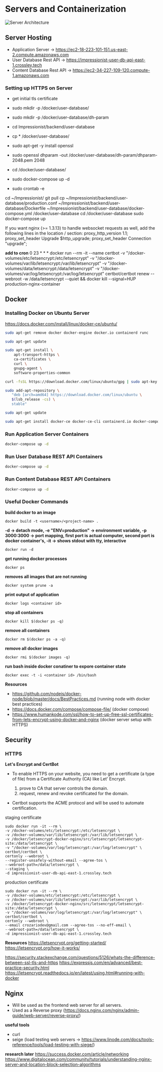 # Servers and Containerization

![Server Architecture](images/server-architecture-diagram.png)

## Server Hosting

- Application Server -> https://ec2-18-223-101-151.us-east-2.compute.amazonaws.com
- User Database Rest API -> https://impressionist-user-db-api-east-1.crossley.tech
- Content Database Rest API -> https://ec2-34-227-109-120.compute-1.amazonaws.com

### Setting up HTTPS on Server
- get initial tls certificate 


- sudo mkdir -p /docker/user-database/
- sudo mkdir -p /docker/user-database/dh-param
- cd Impressionist/backend/user-database
- cp * /docker/user-database/
- sudo apt-get -y install openssl  
- sudo openssl dhparam -out /docker/user-database/dh-param/dhparam-2048.pem 2048
- cd /docker/user-database/
- sudo docker-compose up -d
- sudo crontab -e

cd ~/Impressionist/
git pull
cp ~/Impressionist/backend/user-database/production.conf ~/Impressionist/backend/user-database/Dockerfile ~/Impressionist/backend/user-database/docker-compose.yml /docker/user-database
cd /docker/user-database 
sudo docker-compose up

If you want nginx (>= 1.3.13) to handle websocket requests as well, add the following lines in the location / section:
proxy_http_version 1.1;
proxy_set_header Upgrade $http_upgrade;
proxy_set_header Connection "upgrade";

**add to cron**
0 23 * * * docker run --rm -it --name certbot -v "/docker-volumes/etc/letsencrypt:/etc/letsencrypt" -v "/docker-volumes/var/lib/letsencrypt:/var/lib/letsencrypt" -v "/docker-volumes/data/letsencrypt:/data/letsencrypt" -v "/docker-volumes/var/log/letsencrypt:/var/log/letsencrypt" certbot/certbot renew --webroot -w /data/letsencrypt --quiet && docker kill --signal=HUP production-nginx-container

## Docker 

### Installing Docker on Ubuntu Server
https://docs.docker.com/install/linux/docker-ce/ubuntu/

```bash
sudo apt-get remove docker docker-engine docker.io containerd runc

sudo apt-get update

sudo apt-get install \
    apt-transport-https \
    ca-certificates \
    curl \
    gnupg-agent \
    software-properties-common

curl -fsSL https://download.docker.com/linux/ubuntu/gpg | sudo apt-key add -

sudo add-apt-repository \
   "deb [arch=amd64] https://download.docker.com/linux/ubuntu \
   $(lsb_release -cs) \
   stable"

sudo apt-get update

sudo apt-get install docker-ce docker-ce-cli containerd.io docker-compose

```

### Run Application Server Containers

```bash
docker-compose up -d
```

### Run User Database REST API Containers

```bash
docker-compose up -d
```

### Run Content Database REST API Containers

```bash
docker-compose up -d
```

### Useful Docker Commands

**build docker to an image**
```
docker build -t <username>/<project-name> . 
``` 

**-d -> detach mode, -e "ENV=production" -> environment variable, -p 3000:3000 -> port mapping, first port is actual computer, second port is docker container's, -it -> shows stdout with tty, interactive**
```
docker run -d
``` 

**get running docker processes**
```
docker ps 
``` 

**removes all images that are not running**
```
docker system prune -a
``` 

**print output of application**
```
docker logs <container id>
``` 

**stop all containers**
```
docker kill $(docker ps -q)
```

**remove all containers**
```
docker rm $(docker ps -a -q)
``` 

**remove all docker images**
```
docker rmi $(docker images -q) 
``` 

**run bash inside docker conatiner to expore container state**
```
docker exec -t -i <container id> /bin/bash
``` 

**Resources**

- https://github.com/nodejs/docker-node/blob/master/docs/BestPractices.md (running node with docker best practices)
- https://docs.docker.com/compose/compose-file/ (docker compose)
- https://www.humankode.com/ssl/how-to-set-up-free-ssl-certificates-from-lets-encrypt-using-docker-and-nginx (docker server setup with HTTPS)


## Security

### HTTPS

**Let's Encrypt and CertBot**
- To enable HTTPS on your website, you need to get a certificate (a type of file) from a Certificate Authority (CA) like Let' Encrypt.
    1. prove to CA that server controls the domain.
    2. request, renew and revoke certificated for the domain.

- Certbot supports the ACME protocol and will be used to automate certification.

staging certificate
```
sudo docker run -it --rm \
-v /docker-volumes/etc/letsencrypt:/etc/letsencrypt \
-v /docker-volumes/var/lib/letsencrypt:/var/lib/letsencrypt \
-v /docker/letsencrypt-docker-nginx/src/letsencrypt/letsencrypt-site:/data/letsencrypt \
-v "/docker-volumes/var/log/letsencrypt:/var/log/letsencrypt" \
certbot/certbot \
certonly --webroot \
--register-unsafely-without-email --agree-tos \
--webroot-path=/data/letsencrypt \
--staging \
-d impressionist-user-db-api-east-1.crossley.tech
```

production certificate
```
sudo docker run -it --rm \
-v /docker-volumes/etc/letsencrypt:/etc/letsencrypt \
-v /docker-volumes/var/lib/letsencrypt:/var/lib/letsencrypt \
-v /docker/letsencrypt-docker-nginx/src/letsencrypt/letsencrypt-site:/data/letsencrypt \
-v "/docker-volumes/var/log/letsencrypt:/var/log/letsencrypt" \
certbot/certbot \
certonly --webroot \
--email crozariodev@gmail.com --agree-tos --no-eff-email \
--webroot-path=/data/letsencrypt \
-d impressionist-user-db-api-east-1.crossley.tech
```

**Resources**
https://letsencrypt.org/getting-started/
https://letsencrypt.org/how-it-works/

https://security.stackexchange.com/questions/5126/whats-the-difference-between-ssl-tls-and-https
https://expressjs.com/en/advanced/best-practice-security.html
https://letsencrypt.readthedocs.io/en/latest/using.html#running-with-docker

## Nginx

- Will be used as the frontend web server for all servers.
- Used as a Reverse proxy (https://docs.nginx.com/nginx/admin-guide/web-server/reverse-proxy/)


**useful tools**
- curl
- seige (load testing web servers -> https://www.linode.com/docs/tools-reference/tools/load-testing-with-siege/) 


**research later**
https://success.docker.com/article/networking
https://www.digitalocean.com/community/tutorials/understanding-nginx-server-and-location-block-selection-algorithms





